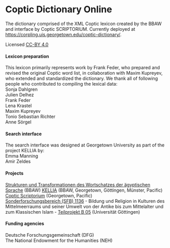 # Coptic Dictionary Online
The dictionary comprised of the XML Coptic lexicon created by the BBAW and interface by Coptic SCRIPTORIUM.  Currently deployed at https://corpling.uis.georgetown.edu/coptic-dictionary/.

Licensed [CC-BY 4.0](https://creativecommons.org/licenses/by/4.0/)

#### Lexicon preparation

This lexicon primarily represents work by Frank Feder, who prepared and revised the original Coptic word list, in collaboration with Maxim Kupreyev, who extended and standardized the dictionary. We thank all of following people who contributed to compiling the lexical data:  
Sonja Dahlgren  
Julien Delhez  
Frank Feder  
Lena Krastel  
Maxim Kupreyev  
Tonio Sebastian Richter  
Anne Sörgel  

#### Search interface

The search interface was designed at Georgetown University as part of the project KELLIA by:  
Emma Manning  
Amir Zeldes

#### Projects

[Strukturen und Transformationen des Wortschatzes der ägyptischen Sprache](https://www.saw-leipzig.de/de/projekte/strukturen-und-transformationen-des-wortschatzes-der-aegyptischen-sprache) (BBAW)
[KELLIA](http://kellia.uni-goettingen.de/) (BBAW, Georgetown, Göttingen, Münster, Pacific)  
[Coptic Scriptorium](http://copticscriptorium.org/) (Georgetown, Pacific)  
[Sonderforschungsbereich (SFB) 1136](http://www.uni-goettingen.de/de/517150.html) - Bildung und Religion in Kulturen des Mittelmeerraums und seiner Umwelt von der Antike bis zum Mittelalter und zum Klassischen Islam - [Teilprojekt B 05](http://www.uni-goettingen.de/de/521144.html) (Universität Göttingen)  

#### Funding agencies

Deutsche Forschungsgemeinschaft (DFG)  
The National Endowment for the Humanities (NEH)  
